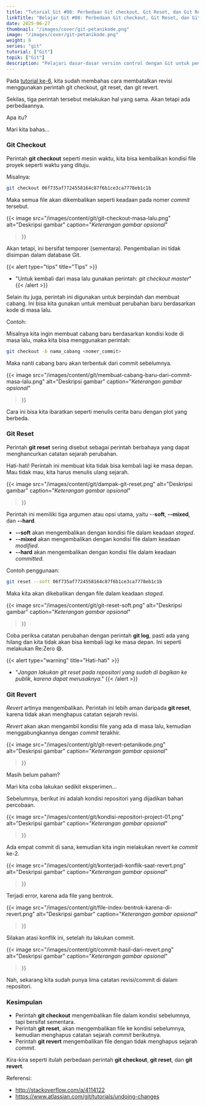 ```yaml
---
title: "Tutorial Git #08: Perbedaan Git checkout, Git Reset, dan Git Revert"
linkTitle: "Belajar Git #08: Perbedaan Git checkout, Git Reset, dan Git Revert"
date: 2025-06-27
thumbnail: "/images/cover/git-petanikode.png"
image: "/images/cover/git-petanikode.png"
weight: 8
series: "git"
tutorial: ["Git"]
topik: ["Git"]
description: "Pelajari dasar-dasar version control dengan Git untuk pemula."
---
```


Pada [tutorial ke-6](../git-revert), kita sudah membahas cara membatalkan revisi menggunakan perintah git checkout, git reset, dan git revert.

Sekilas, tiga perintah tersebut melakukan hal yang sama. Akan tetapi ada perbedaannya.

Apa itu?

Mari kita bahas…

### Git Checkout

Perintah **git checkout** seperti mesin waktu, kita bisa kembalikan kondisi file proyek seperti waktu yang dituju.

Misalnya:

```bash
git checkout 06f735af7724558164c87f6b1ce3ca7778eb1c1b
```
Maka semua file akan dikembalikan seperti keadaan pada nomer *commit* tersebut.

{{< image 
    src="/images/content/git/git-checkout-masa-lalu.png" 
    alt="Deskripsi gambar" 
    caption="*Keterangan gambar opsional*" 
>}}

Akan tetapi, ini bersifat temporer (sementara). Pengembalian ini tidak disimpan dalam database Git.

{{< alert type="tips" title="Tips" >}}
  - "Untuk kembali dari masa lalu gunakan perintah: *git checkout master*"
{{< /alert >}}

Selain itu juga, perintah ini digunakan untuk berpindah dan membuat cabang. Ini bisa kita gunakan untuk membuat perubahan baru berdasarkan kode di masa lalu.

Contoh:

Misalnya kita ingin membuat cabang baru berdasarkan kondisi kode di masa lalu, maka kita bisa menggunakan perintah:

```bash
git checkout -b nama_cabang <nomer_commit>
```

Maka nanti cabang baru akan terbentuk dari commit sebelumnya.

{{< image 
    src="/images/content/git/membuat-cabang-baru-dari-commit-masa-lalu.png" 
    alt="Deskripsi gambar" 
    caption="*Keterangan gambar opsional*" 
>}}

Cara ini bisa kita ibaratkan seperti menulis cerita baru dengan plot yang berbeda.


### Git Reset

Perintah **git reset** sering disebut sebagai perintah berbahaya yang dapat menghancurkan catatan sejarah perubahan.

Hati-hati! Perintah ini membuat kita tidak bisa kembali lagi ke masa depan. Mau tidak mau, kita harus menulis ulang sejarah.

{{< image 
    src="/images/content/git/dampak-git-reset.png" 
    alt="Deskripsi gambar" 
    caption="*Keterangan gambar opsional*" 
>}}

Perintah ini memiliki tiga argumen atau opsi utama, yaitu --**soft**, **--mixed**, dan **--hard**.

- **--soft** akan mengembalikan dengan kondisi file dalam keadaan *staged*.
- **--mixed** akan mengembalikan dengan kondisi file dalam keadaan *modified*.
- **--hard** akan mengembalikan dengan kondisi file dalam keadaan *committed*.

Contoh penggunaan:
```bash
git reset --soft 06f735af7724558164c87f6b1ce3ca7778eb1c1b
```

Maka kita akan dikebalikan dengan file dalam keadaan *staged*.

{{< image 
    src="/images/content/git/git-reset-soft.png" 
    alt="Deskripsi gambar" 
    caption="*Keterangan gambar opsional*" 
>}}

Coba periksa catatan perubahan dengan perintah **git log**, pasti ada yang hilang dan kita tidak akan bisa kembali lagi ke masa depan. Ini seperti melakukan Re:Zero 😄.

{{< alert type="warning" title="Hati-hati" >}}
  - "*Jangan lakukan git reset pada repositori yang sudah di bagikan ke publik, karena dapat merusaknya*."
{{< /alert >}}

### Git Revert

*Revert* artinya mengembalikan. Perintah ini lebih aman daripada **git reset**, karena tidak akan menghapus catatan sejarah revisi.

*Revert* akan akan mengambil kondisi file yang ada di masa lalu, kemudian menggabungkannya dengan *commit* terakhir.

{{< image 
    src="/images/content/git/git-revert-petanikode.png" 
    alt="Deskripsi gambar" 
    caption="*Keterangan gambar opsional*" 
>}}

Masih belum paham?

Mari kita coba lakukan sedikit eksperimen…

Sebelumnya, berikut ini adalah kondisi repositori yang dijadikan bahan percobaan.

{{< image 
    src="/images/content/git/kondisi-repositori-project-01.png" 
    alt="Deskripsi gambar" 
    caption="*Keterangan gambar opsional*" 
>}}

Ada empat commit di sana, kemudian kita ingin melakukan revert ke *commit* ke-2.

{{< image 
    src="/images/content/git/konterjadi-konflik-saat-revert.png" 
    alt="Deskripsi gambar" 
    caption="*Keterangan gambar opsional*" 
>}}

Terjadi error, karena ada file yang bentrok.

{{< image 
    src="/images/content/git/file-index-bentrok-karena-di-revert.png" 
    alt="Deskripsi gambar" 
    caption="*Keterangan gambar opsional*" 
>}}

Silakan atasi konflik ini, setelah itu lakukan commit.

{{< image 
    src="/images/content/git/commit-hasil-dari-revert.png" 
    alt="Deskripsi gambar" 
    caption="*Keterangan gambar opsional*" 
>}}

Nah, sekarang kita sudah punya lima catatan revisi/commit di dalam repositori.

### Kesimpulan

- Perintah **git checkout** mengembalikan file dalam kondisi sebelumnya, tapi bersifat sementara.
- Perintah **git reset**, akan mengembalikan file ke kondisi sebelumnya, kemudian menghapus catatan sejarah *commit* berikutnya.
- Perintah **git revert** mengembalikan file dengan tidak menghapus sejarah *commit*.

Kira-kira seperti itulah perbedaan perintah **git checkout**, **git reset**, dan **git revert**.

Referensi:

- http://stackoverflow.com/a/4114122
- https://www.atlassian.com/git/tutorials/undoing-changes